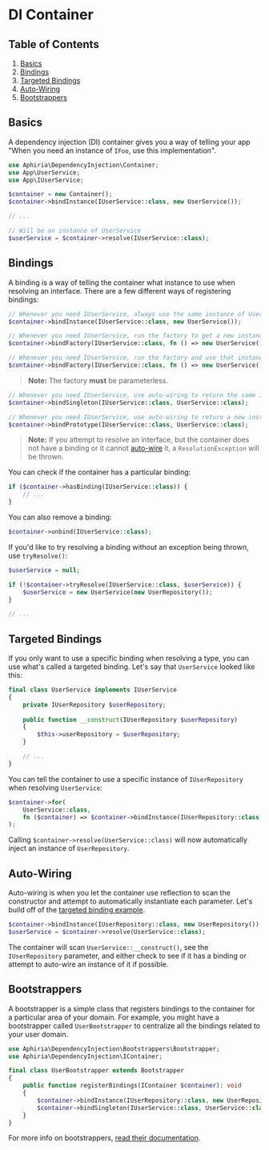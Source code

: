 <h1 id="doc-title">DI Container</h1>

<nav class="toc-nav" markdown="1">

<div class="toc-nav-contents" markdown="1">

<h2 id="table-of-contents">Table of Contents</h2>

1. [Basics](#basics)
2. [Bindings](#bindings)
3. [Targeted Bindings](#targeted-bindings)
4. [Auto-Wiring](#auto-wiring)
5. [Bootstrappers](#bootstrappers)

</div>

</nav>

<h2 id="basics">Basics</h2>

A dependency injection (DI) container gives you a way of telling your app "When you need an instance of `IFoo`, use this implementation".

```php
use Aphiria\DependencyInjection\Container;
use App\UserService;
use App\IUserService;

$container = new Container();
$container->bindInstance(IUserService::class, new UserService());

// ...

// Will be an instance of UserService
$userService = $container->resolve(IUserService::class);
```

<h2 id="bindings">Bindings</h2>

A binding is a way of telling the container what instance to use when resolving an interface.  There are a few different ways of registering bindings:

```php
// Whenever you need IUserService, always use the same instance of UserService
$container->bindInstance(IUserService::class, new UserService());
```

```php
// Whenever you need IUserService, run the factory to get a new instance
$container->bindFactory(IUserService::class, fn () => new UserService());

// Whenever you need IUserService, run the factory and use that instance every time after
$container->bindFactory(IUserService::class, fn () => new UserService(), true);
```

> **Note:** The factory **must** be parameterless.

```php
// Whenever you need IUserService, use auto-wiring to return the same instance of UserService
$container->bindSingleton(IUserService::class, UserService::class);
```

```php
// Whenever you need IUserService, use auto-wiring to return a new instance of UserService
$container->bindPrototype(IUserService::class, UserService::class);
```

> **Note:** If you attempt to resolve an interface, but the container does not have a binding or it cannot [auto-wire](#auto-wiring) it, a `ResolutionException` will be thrown.

You can check if the container has a particular binding:

```php
if ($container->hasBinding(IUserService::class)) {
    // ...
}
```

You can also remove a binding:

```php
$container->unbind(IUserService::class);
```

If you'd like to try resolving a binding without an exception being thrown, use `tryResolve()`:

```php
$userService = null;

if (!$container->tryResolve(IUserService::class, $userService)) {
    $userService = new UserService(new UserRepository());
}

// ...
```

<h2 id="targeted-bindings">Targeted Bindings</h2>

If you only want to use a specific binding when resolving a type, you can use what's called a targeted binding.  Let's say that `UserService` looked like this:

```php
final class UserService implements IUserService
{
    private IUserRepository $userRepository;
    
    public function __construct(IUserRepository $userRepository)
    {
        $this->userRepository = $userRepository;
    }

    // ...
}
```

You can tell the container to use a specific instance of `IUserRepository` when resolving `UserService`:

```php
$container->for(
    UserService::class,
    fn ($container) => $container->bindInstance(IUserRepository::class, new UserRepository())
);
```

Calling `$container->resolve(UserService::class)` will now automatically inject an instance of `UserRepository`.

<h2 id="auto-wiring">Auto-Wiring</h2>

Auto-wiring is when you let the container use reflection to scan the constructor and attempt to automatically instantiate each parameter.  Let's build off of the [targeted binding example](#targeted-bindings).

```php
$container->bindInstance(IUserRepository::class, new UserRepository());
$userService = $container->resolve(UserService::class);
```

The container will scan `UserService::__construct()`, see the `IUserRepository` parameter, and either check to see if it has a binding or attempt to auto-wire an instance of it if possible.

<h2 id="bootstrappers">Bootstrappers</h2>

A bootstrapper is a simple class that registers bindings to the container for a particular area of your domain.  For example, you might have a bootstrapper called `UserBootstrapper` to centralize all the bindings related to your user domain.

```php
use Aphiria\DependencyInjection\Bootstrappers\Bootstrapper;
use Aphiria\DependencyInjection\IContainer;

final class UserBootstrapper extends Bootstrapper
{
    public function registerBindings(IContainer $container): void
    {
        $container->bindInstance(IUserRepository::class, new UserRepository());
        $container->bindSingleton(IUserService::class, UserService::class);
    }
}
```

For more info on bootstrappers, [read their documentation](bootstrappers.md).

